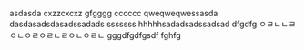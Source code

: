 asdasda
cxzzcxcxz
gfgggg
cccccc
qweqweqwessasda
dasdasadsdasadssadads
sssssss
hhhhhsadadsadssadsad
dfgdfg
ㅇㄹㄴㄴㄹㅇㄴㅇㄹㅇㄹㄴㄹㅇㄴㅇㄹㄴ
gggdfgdfgsdf
fghfg

